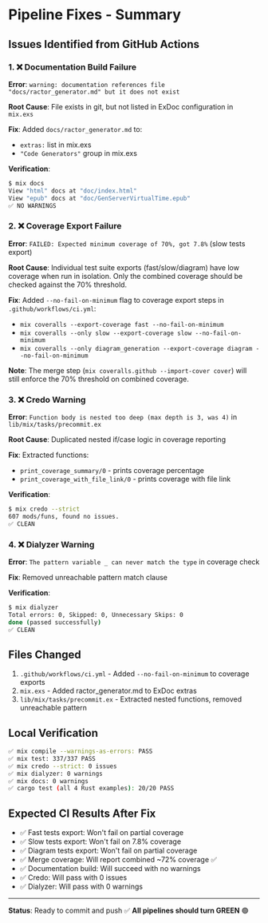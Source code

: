 # Pipeline Fixes - Summary

## Issues Identified from GitHub Actions

### 1. ❌ Documentation Build Failure

**Error**:
`warning: documentation references file "docs/ractor_generator.md" but it does not exist`

**Root Cause**: File exists in git, but not listed in ExDoc configuration in
`mix.exs`

**Fix**: Added `docs/ractor_generator.md` to:

- `extras:` list in mix.exs
- `"Code Generators"` group in mix.exs

**Verification**:

```bash
$ mix docs
View "html" docs at "doc/index.html"
View "epub" docs at "doc/GenServerVirtualTime.epub"
✅ NO WARNINGS
```

### 2. ❌ Coverage Export Failure

**Error**: `FAILED: Expected minimum coverage of 70%, got 7.8%` (slow tests
export)

**Root Cause**: Individual test suite exports (fast/slow/diagram) have low
coverage when run in isolation. Only the combined coverage should be checked
against the 70% threshold.

**Fix**: Added `--no-fail-on-minimum` flag to coverage export steps in
`.github/workflows/ci.yml`:

- `mix coveralls --export-coverage fast --no-fail-on-minimum`
- `mix coveralls --only slow --export-coverage slow --no-fail-on-minimum`
- `mix coveralls --only diagram_generation --export-coverage diagram --no-fail-on-minimum`

**Note**: The merge step (`mix coveralls.github --import-cover cover`) will
still enforce the 70% threshold on combined coverage.

### 3. ❌ Credo Warning

**Error**: `Function body is nested too deep (max depth is 3, was 4)` in
`lib/mix/tasks/precommit.ex`

**Root Cause**: Duplicated nested if/case logic in coverage reporting

**Fix**: Extracted functions:

- `print_coverage_summary/0` - prints coverage percentage
- `print_coverage_with_file_link/0` - prints coverage with file link

**Verification**:

```bash
$ mix credo --strict
607 mods/funs, found no issues.
✅ CLEAN
```

### 4. ❌ Dialyzer Warning

**Error**: `The pattern variable _ can never match the type` in coverage check

**Fix**: Removed unreachable pattern match clause

**Verification**:

```bash
$ mix dialyzer
Total errors: 0, Skipped: 0, Unnecessary Skips: 0
done (passed successfully)
✅ CLEAN
```

## Files Changed

1. `.github/workflows/ci.yml` - Added `--no-fail-on-minimum` to coverage exports
2. `mix.exs` - Added ractor_generator.md to ExDoc extras
3. `lib/mix/tasks/precommit.ex` - Extracted nested functions, removed
   unreachable pattern

## Local Verification

```bash
✅ mix compile --warnings-as-errors: PASS
✅ mix test: 337/337 PASS
✅ mix credo --strict: 0 issues
✅ mix dialyzer: 0 warnings
✅ mix docs: 0 warnings
✅ cargo test (all 4 Rust examples): 20/20 PASS
```

## Expected CI Results After Fix

- ✅ Fast tests export: Won't fail on partial coverage
- ✅ Slow tests export: Won't fail on 7.8% coverage
- ✅ Diagram tests export: Won't fail on partial coverage
- ✅ Merge coverage: Will report combined ~72% coverage ✅
- ✅ Documentation build: Will succeed with no warnings
- ✅ Credo: Will pass with 0 issues
- ✅ Dialyzer: Will pass with 0 warnings

---

**Status**: Ready to commit and push ✅ **All pipelines should turn GREEN** 🟢
